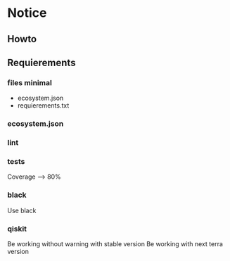 # Notice

## Howto

## Requierements

### files minimal
- ecosystem.json
- requierements.txt

### ecosystem.json

### lint

### tests
Coverage --> 80%

### black
Use black

### qiskit
Be working without warning with stable version
Be working with next terra version
